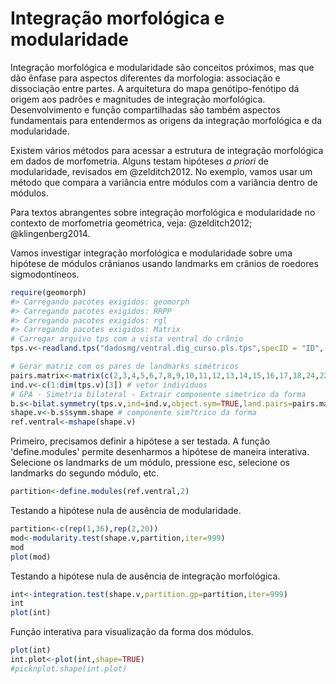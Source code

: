 # Integração morfológica e modularidade

Integração morfológica e modularidade são conceitos próximos, mas que dão ênfase para aspectos diferentes da morfologia: associação e dissociação entre partes. A arquitetura do mapa genótipo-fenótipo dá origem aos padrões e magnitudes de integração morfológica. Desenvolvimento e função compartilhadas são também aspectos fundamentais para entendermos as origens da integração morfológica e da modularidade.

Existem vários métodos para acessar a estrutura de integração morfológica em dados de morfometria. Alguns testam hipóteses *a priori* de modularidade, revisados em @zelditch2012. No exemplo, vamos usar um método que compara a variância entre módulos com a variância dentro de módulos.

Para textos abrangentes sobre integração morfológica e modularidade no contexto de morfometria geométrica, veja: @zelditch2012; @klingenberg2014.

Vamos investigar integração morfológica e modularidade sobre uma hipótese de módulos crânianos usando landmarks em crânios de roedores sigmodontíneos.


```r
require(geomorph)
#> Carregando pacotes exigidos: geomorph
#> Carregando pacotes exigidos: RRPP
#> Carregando pacotes exigidos: rgl
#> Carregando pacotes exigidos: Matrix
# Carregar arquivo tps com a vista ventral do crânio 
tps.v<-readland.tps("dadosmg/ventral.dig_curso.pls.tps",specID = "ID", readcurves = FALSE)

# Gerar matriz com os pares de landmarks simétricos
pairs.matrix<-matrix(c(2,3,4,5,6,7,8,9,10,11,12,13,14,15,16,17,18,24,22,28,23,29,19,25,20,26,21,27,30,31,33,34,35,36,37,38,39,40,41,42,43,44,45,46,47,48,49,50,51,52,55,56),nrow=26,ncol=2,byrow=T)
ind.v<-c(1:dim(tps.v)[3]) # vetor indivíduos
# GPA - Simetria bilateral - Extrair componente simetrico da forma
b.s<-bilat.symmetry(tps.v,ind=ind.v,object.sym=TRUE,land.pairs=pairs.matrix)
shape.v<-b.s$symm.shape # componente sim?trico da forma
ref.ventral<-mshape(shape.v)
```

Primeiro, precisamos definir a hipótese a ser testada. A função 'define.modules' permite desenharmos a hipótese de maneira interativa. Selecione os landmarks de um módulo, pressione esc, selecione os landmarks do segundo módulo, etc.


```r
partition<-define.modules(ref.ventral,2)
```

Testando a hipótese nula de ausência de modularidade.


```r
partition<-c(rep(1,36),rep(2,20))
mod<-modularity.test(shape.v,partition,iter=999) 
mod
plot(mod)
```

Testando a hipótese nula de ausência de integração morfológica.


```r
int<-integration.test(shape.v,partition.gp=partition,iter=999) 
int
plot(int)
```

Função interativa para visualização da forma dos módulos.


```r
plot(int)
int.plot<-plot(int,shape=TRUE)
#picknplot.shape(int.plot)
```
